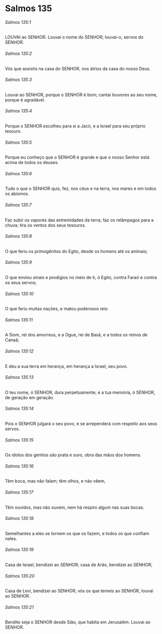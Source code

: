 # Salmos 135

###### Salmos 135:1

LOUVAI ao SENHOR. Louvai o nome do SENHOR; louvai-o, servos do SENHOR.

###### Salmos 135:2

Vós que assistis na casa do SENHOR, nos átrios da casa do nosso Deus.

###### Salmos 135:3

Louvai ao SENHOR, porque o SENHOR é bom; cantai louvores ao seu nome, porque é agradável.

###### Salmos 135:4

Porque o SENHOR escolheu para si a Jacó, e a Israel para seu próprio tesouro.

###### Salmos 135:5

Porque eu conheço que o SENHOR é grande e que o nosso Senhor está acima de todos os deuses.

###### Salmos 135:6

Tudo o que o SENHOR quis, fez, nos céus e na terra, nos mares e em todos os abismos.

###### Salmos 135:7

Faz subir os vapores das extremidades da terra; faz os relâmpagos para a chuva; tira os ventos dos seus tesouros.

###### Salmos 135:8

O que feriu os primogênitos do Egito, desde os homens até os animais;

###### Salmos 135:9

O que enviou sinais e prodígios no meio de ti, ó Egito, contra Faraó e contra os seus servos;

###### Salmos 135:10

O que feriu muitas nações, e matou poderosos reis:

###### Salmos 135:11

A Siom, rei dos amorreus, e a Ogue, rei de Basã, e a todos os reinos de Canaã;

###### Salmos 135:12

E deu a sua terra em herança, em herança a Israel, seu povo.

###### Salmos 135:13

O teu nome, ó SENHOR, dura perpetuamente, e a tua memória, ó SENHOR, de geração em geração.

###### Salmos 135:14

Pois o SENHOR julgará o seu povo, e se arrependerá com respeito aos seus servos.

###### Salmos 135:15

Os ídolos dos gentios são prata e ouro, obra das mãos dos homens.

###### Salmos 135:16

Têm boca, mas não falam; têm olhos, e não vêem,

###### Salmos 135:17

Têm ouvidos, mas não ouvem, nem há respiro algum nas suas bocas.

###### Salmos 135:18

Semelhantes a eles se tornem os que os fazem, e todos os que confiam neles.

###### Salmos 135:19

Casa de Israel, bendizei ao SENHOR; casa de Arão, bendizei ao SENHOR;

###### Salmos 135:20

Casa de Levi, bendizei ao SENHOR; vós os que temeis ao SENHOR, louvai ao SENHOR.

###### Salmos 135:21

Bendito seja o SENHOR desde Sião, que habita em Jerusalém. Louvai ao SENHOR.


